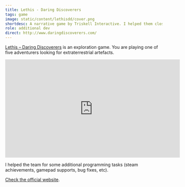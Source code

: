 ```yaml
---
title: Lethis - Daring Discoverers
tags: game
image: static/content/lethisdd/cover.png
shortdesc: A narrative game by Triskell Interactive. I helped them closing the project as a programmer
role: additional dev
direct: http://www.daringdiscoverers.com/
---
```


[Lethis – Daring Discoverers](http://www.daringdiscoverers.com/) is an exploration game. You are playing one of five adventurers looking for extraterrestrial artefacts.

<iframe width="560" height="315" src="https://www.youtube.com/embed/_M-i8NCaUEc" frameborder="0" allowfullscreen></iframe>

I helped the team for some additional programming tasks (steam achievements, gamepad supports, bug fixes, etc).

[Check the official website](http://www.daringdiscoverers.com/).
